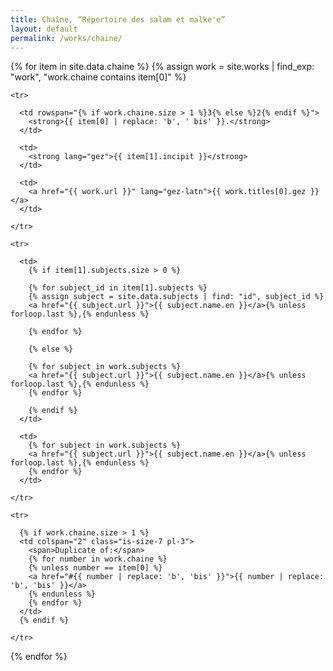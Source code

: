 ```yaml
---
title: Chaîne, “Répertoire des salam et malke'e”
layout: default
permalink: /works/chaine/
---
```


<table class="table" id="chaine">

  {% for item in site.data.chaine %}
  {% assign work = site.works | find_exp: "work", "work.chaine contains item[0]" %}
  <tbody id="{{ item[0] | replace: 'b', 'bis' }}">

    <tr>
      
      <td rowspan="{% if work.chaine.size > 1 %}3{% else %}2{% endif %}">
        <strong>{{ item[0] | replace: 'b', ' bis' }}.</strong>
      </td>

      <td>
        <strong lang="gez">{{ item[1].incipit }}</strong>
      </td>

      <td>
        <a href="{{ work.url }}" lang="gez-latn">{{ work.titles[0].gez }}</a>
      </td>

    </tr>

    <tr>

      <td>
        {% if item[1].subjects.size > 0 %}

        {% for subject_id in item[1].subjects %}
        {% assign subject = site.data.subjects | find: "id", subject_id %}
        <a href="{{ subject.url }}">{{ subject.name.en }}</a>{% unless forloop.last %},{% endunless %}
        
        {% endfor %}

        {% else %}

        {% for subject in work.subjects %}
        <a href="{{ subject.url }}">{{ subject.name.en }}</a>{% unless forloop.last %},{% endunless %}
        {% endfor %}

        {% endif %}
      </td>

      <td>
        {% for subject in work.subjects %}
        <a href="{{ subject.url }}">{{ subject.name.en }}</a>{% unless forloop.last %},{% endunless %}
        {% endfor %}
      </td>

    </tr>

    <tr>
      
      {% if work.chaine.size > 1 %}
      <td colspan="2" class="is-size-7 pl-3">
        <span>Duplicate of:</span>
        {% for number in work.chaine %}
        {% unless number == item[0] %}
        <a href="#{{ number | replace: 'b', 'bis' }}">{{ number | replace: 'b', 'bis' }}</a>
        {% endunless %}
        {% endfor %}
      </td>
      {% endif %}

    </tr>

  </tbody>
  {% endfor %}

</table>